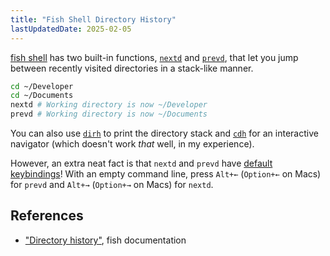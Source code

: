 ```yaml
---
title: "Fish Shell Directory History"
lastUpdatedDate: 2025-02-05
---
```


[fish shell](https://fishshell.com) has two built-in functions, [`nextd`](https://fishshell.com/docs/current/cmds/nextd.html) and [`prevd`](https://fishshell.com/docs/current/cmds/prevd.html), that let you jump between recently visited directories in a stack-like manner.

```sh
cd ~/Developer
cd ~/Documents
nextd # Working directory is now ~/Developer
prevd # Working directory is now ~/Documents
```

You can also use [`dirh`](https://fishshell.com/docs/current/cmds/dirh.html) to print the directory stack and [`cdh`](https://fishshell.com/docs/current/cmds/cdh.html) for an interactive navigator (which doesn't work _that_ well, in my experience).

However, an extra neat fact is that `nextd` and `prevd` have [default keybindings](https://fishshell.com/docs/current/interactive.html#id13)! With an empty command line, press `Alt+←` (`Option+←` on Macs) for `prevd` and `Alt+→` (`Option+→` on Macs) for `nextd`.

## References

- ["Directory history"](https://fishshell.com/docs/current/interactive.html#id13), fish documentation